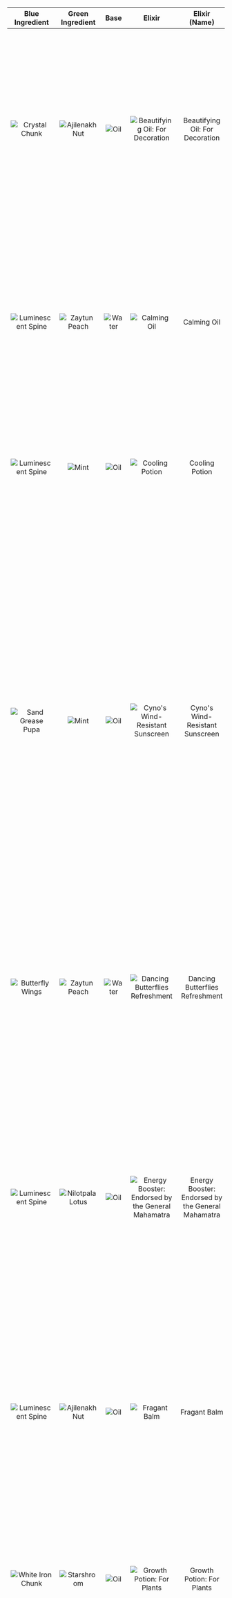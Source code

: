 | Blue Ingredient | Green Ingredient | Base | Elixir | Elixir (Name) | Hint | Discovered |
|:-----------------:|:------------------:|:--------:|:--------:|:---------------:|:------:|:------------:|
|![Crystal Chunk](src/Blue%20Ingredients/Crystal%20Chunk.png)|![Ajilenakh Nut](src/Green%20Ingredients/Ajilenakh%20Nut.png)|![Oil](src/Liquid/Oil.png)|![Beautifying Oil: For Decoration](src/Elixir/../Elixirs/Beautifying%20Oil%20-%20For%20Decoration.png)|Beautifying Oil: For Decoration|How about mixing Ajilenakh Nuts with oil and then... add whatever available? Maybe some Luminescent Spines or Crystal Chunk?|A blue-green fluid that exudes a translucent light. The precious Crystal Chunk mined from the earth gives the potion a rich quality and increases its potency, though nobody knows quite what effect it actually has. Maybe it can be sold to the wealthy as a decorative item?|
|![Luminescent Spine](src/Blue%20Ingredients/Luminescent%20Spine.png)|![Zaytun Peach](src/Green%20Ingredients/Zaytun%20Peach.png)|![Water](src/Liquid/Water.png)|![Calming Oil](src/Elixir/../Elixirs/Calming%20Oil.png)|Calming Oil|Place Zaytun Peaches into water to create a liquid mixture with a beautiful color, and then try adding some Luminescent Spines or Butterfly Wings!|A beautiful pink liquid that can be mixed with Luminescent Spines to create an ointment that can be used like incense, with the ability to calm those who smell it. Suitable for Adventurers with insomnia or Akademiya students struggling with writing their thesis.|
|![Luminescent Spine](src/Blue%20Ingredients/Luminescent%20Spine.png)|![Mint](src/Green%20Ingredients/Mint.png)|![Oil](src/Liquid/Oil.png)|![Cooling Potion](src/Elixir/../Elixirs/Cooling%20Potion.png)|Cooling Potion|Luminescent Spines are a powerful fortifying medicine, and combined with Mint and mixed with oil, it should have a very special effect, give it a try~|Luminescent Spines are a powerful fortifying medicine, and combined with Mint and mixed with oil, it should have a very special effect, give it a try~|
|![Sand Grease Pupa](src/Blue%20Ingredients/Sand%20Grease%20Pupa.png)|![Mint](src/Green%20Ingredients/Mint.png)|![Oil](src/Liquid/Oil.png)|![Cyno's Wind-Resistant Sunscreen](src/Elixir/../Elixirs/Cyno's%20Wind-Resistant%20Sunscreen.png)|Cyno's Wind-Resistant Sunscreen|A high-quality Sand Grease Pupa brought out of the desert by Cyno. Gathering quality ingredients is the first step in making a successful potion!|Cyno created this potion using high-quality Sand Grease Pupa brought out from the desert and cool, refreshing Mint. It shines like brilliant golden sand, and feels cool after smearing on the skin. It helps protect travelers in the desert from sandstorms, as well as bringing respite from the dizziness caused by the scorching sun. It is a tried-and-true formula verified by the General Mahamatra himself, who frequently travels the deserts and rainforests. Paimon felt it was her responsibility to promote this potion to any and everyone who steps foot into the desert.|
|![Butterfly Wings](src/Blue%20Ingredients/Butterfly%20Wings.png)|![Zaytun Peach](src/Green%20Ingredients/Zaytun%20Peach.png)|![Water](src/Liquid/Water.png)|![Dancing Butterflies Refreshment](src/Elixir/../Elixirs/Dancing%20Butterflies%20Refreshment.png)|Dancing Butterflies Refreshment|Place Zaytun Peaches into water to create a liquid mixture with a beautiful color, and then try adding some Butterfly Wings to create an alluring potion!|This light purple potion with a clear, sweet taste is very drinkable. The sweet and savory taste makes it suitable to be the next signature drink of Lambad's Tavern (non-alcoholic version).|
|![Luminescent Spine](src/Blue%20Ingredients/Luminescent%20Spine.png)|![Nilotpala Lotus](src/Green%20Ingredients/Nilotpala%20Lotus.png)|![Oil](src/Liquid/Oil.png)|![Energy Booster: Endorsed by the General Mahamatra](src/Elixir/../Elixirs/Energy%20Booster%20-%20Endorsed%20by%20the%20General%20Mahamatra.png)|Energy Booster: Endorsed by the General Mahamatra|A Nilotpala Lotus exuding distilled moonlight and a phosphorescent Luminescent Spine. Using the unique characteristics of these ingredients will create a potion as beautiful as it is useful.|The liquid in the bottle appears like distilled moonlight, and it shines brightly. According to Cyno, the potion can quickly restore a person's energy. Whether injured on the road or exhausted from travel, the user can immediately recover their spirits and health. Cyno considers this potion a "miracle potion," and it is also a "miracle trick" of the General Mahamatra when traveling incognito.|
|![Luminescent Spine](src/Blue%20Ingredients/Luminescent%20Spine.png)|![Ajilenakh Nut](src/Green%20Ingredients/Ajilenakh%20Nut.png)|![Oil](src/Liquid/Oil.png)|![Fragant Balm](src/Elixir/../Elixirs/Fragrant%20Balm.png)|Fragant Balm|Luminescent Spines are a powerful fortifying medicine, and combined with Ajilenakh Nuts and mixed with oil, it should have a very special effect, give it a try~|A yellow-green mixture of Luminescent Spines and the meat of Ajilenakh Nuts, this potion smells of high-end spices. No special usage has been found, but it can be used as a balm.|
|![White Iron Chunk](src/Blue%20Ingredients/White%20Iron%20Chunk.png)|![Starshroom](src/Green%20Ingredients/Starshroom.png)|![Oil](src/Liquid/Oil.png)|![Growth Potion: For Plants](src/Elixir/../Elixirs/Growth%20Potion%20-%20For%20Plants.png)|Growth Potion: For Plants|Growth Potion: For Plants|A light yellow potion in which the fluorescence of the ore can be seen swirling. As Starshrooms are an ingredient, it has great vitality and ductility, and may be used as a potion to help plants grow quickly. (Effects have not been experimentally verified, use with caution)|
|![Butterfly Wings](src/Blue%20Ingredients/Butterfly%20Wings.png)|![Mint](src/Green%20Ingredients/Mint.png)|![Water](src/Liquid/Water.png)|![Invigorating Cool Mint Drink](src/Elixir/../Elixirs/Invigorating%20Cool%20Mint%20Drink.png)|Invigorating Cool Mint Drink|Steeping Mint in water is already quite the pick-me-up! If a bit of Iron Chunk or Butterfly Wings or something of the sort is added, it should be incredibly refreshing!|A beautiful royal blue potion with a refreshing aftertaste that quickly revitalizes one's spirits. According to Cyno, students at the Akademiya will drink this energy-boosting potion as they rush to meet their thesis deadline.|
|![White Iron Chunk](src/Blue%20Ingredients/White%20Iron%20Chunk.png)|![Mint](src/Green%20Ingredients/Mint.png)|![Water](src/Liquid/Water.png)|![Invigorating Summer Potion](src/Elixir/../Elixirs/Invigorating%20Summer%20Potion.png)|Invigorating Summer Potion|Steeping Mint in water is already quite the pick-me-up! If a bit of Iron Chunk or Butterfly Wings or something of the sort is added, it should be incredibly refreshing!|A blue and white potion with the fluorescence of the ore swirling about. It smells quite refreshing as it contains mint. The ingredients are easy to obtain and it is quite durable, so it seems perfect for dealing with the summer heat.|
|![Butterfly Wings](src/Blue%20Ingredients/Butterfly%20Wings.png)|![Starshroom](src/Green%20Ingredients/Starshroom.png)|![Oil](src/Liquid/Oil.png)|![Mira-Cure Potion](src/Elixir/../Elixirs/Mira-cure%20Potion.png)|Mira-Cure Potion|Starshrooms are full of vitality, and are quite suitable to use with an oil base. Try adding some Butterfly Wings~ The potion crafted this way should be more than pragmatic!|A light yellow potion with a shimmering blue surface. Can be applied externally or taken internally. Applying the potion to an external wound would protect it from being exposed while aiding healing. It is one of the more useful potions available to travelers.|
|![White Iron Chunk](src/Blue%20Ingredients/White%20Iron%20Chunk.png)|![Henna Berry](src/Green%20Ingredients/Henna%20Berry.png)|![Water](src/Liquid/Water.png)|![Nahida's Cooling Waterproofer](src/Elixir/../Elixirs/Nahida's%20Cooling%20Waterproofer.png)|Nahida's Cooling Waterproofer|The bright color of the Henna Berry shines like a flame. Use its special qualities to make potions that are practical and useful.|The bright colors of this potion shine like flames. After using it, not only will the user be resistant to heat, but it can also prevent items from getting wet in the rainforest environment. Nahida is the master of the laws of nature and the elements, thus not only are her formulas easy to make, they are also practical and useful. Even the colors produced are exquisite to behold. This potion is a clear indicator of the designer's "wisdom."|
|![Frog](src/Blue%20Ingredients/Frog.png)|![Ajilenakh Nut](src/Green%20Ingredients/Ajilenakh%20Nut.png)|![Water](src/Liquid/Water.png)|![Nahida's Vivifying Forest Essence](src/Elixir/../Elixirs/Nahida's%20Vivifying%20Forest%20Essence.png)|Nahida's Vivifying Forest Essence|Frogs can excrete secretions from their bodies that can replenish your energy. You can take advantage of this special property to make interesting potions.|It has the same light and refreshing green hue as fresh grass, and is decorated with similar designs as those worn by Nahida. The vitality essence of frogs themselves makes those who smell the potion feel as energetic as though they were running through the forest. Anyone who drinks this will be more energetic and passionate, no matter if they are studying or working. It also has a very pleasant aroma, and has been evaluated by Paimon as a potential megahit during the next Interdarshan Championship.|
|![Crystal Chunk](src/Blue%20Ingredients/Crystal%20Chunk.png)|![Starshroom](src/Green%20Ingredients/Starshroom.png)|![Oil](src/Liquid/Oil.png)|![Nutrients for Houseplants](src/Elixir/../Elixirs/Nutrients%20for%20Houseplants.png)|Nutrients for Houseplants|Starshrooms are full of vitality, and are quite suitable to use with an oil base. Then try adding some White Iron Chunk, Crystal Chunk, or Butterfly Wings!|A blue-green oil that is quite viscous. The Crystal Chunk has fortified the vitality of the Starshrooms, making it a very useful nutrient solution for household plants of all kinds.|
|![White Iron Chunk](src/Blue%20Ingredients/White%20Iron%20Chunk.png)|![Ajilenakh Nut](src/Green%20Ingredients/Ajilenakh%20Nut.png)|![Water](src/Liquid/Water.png)|![Sweet Bug Bait Potion](src/Elixir/../Elixirs/Sweet%20Bug%20Bait%20Potion.png)|Sweet Bug Bait Potion|The sweetness and fragrance of Ajilenakh Nuts combined with the special qualities of White Iron Chunk can produce a very interesting kind of potion. As for using oil or water... that's up to you!|The sweetness and fragrance of Ajilenakh Nuts combined with the special qualities of White Iron Chunk can produce a very interesting kind of potion. As for using oil or water... that's up to you!|
|![Crystal Chunk](src/Blue%20Ingredients/Crystal%20Chunk.png)|![Zaytun Peach](src/Green%20Ingredients/Zaytun%20Peach.png)|![Water](src/Liquid/Water.png)|![Sweet Dreams Sleep Fragrance](src/Elixir/../Elixirs/Sweet%20Dreams%20Sleep%20Fragrance.png)|Sweet Dreams Sleep Fragrance|If ore chunks that shimmer with a faint glow are mixed with Zaytun Peaches that have a pretty color to create a potion, what effects would it have?|This shimmering purple liquid exudes a clear, sweet, and soft aroma. Smelling it for long enough will cause an urge to find a warm bed to sleep in. Dori recommends you sell it as a home fragrance in Sumeru City, where it is sure to be a smash hit with the residents.|